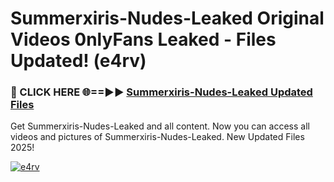 # Summerxiris-Nudes-Leaked Original Videos 0nlyFans Leaked - Files Updated! (e4rv)

<h3>🔴 CLICK HERE 🌐==►► <a href="https://tinyurl.com/4mcuefdz" rel="nofollow">Summerxiris-Nudes-Leaked Updated Files</a></h3>

Get Summerxiris-Nudes-Leaked and all content. Now you can access all videos and pictures of Summerxiris-Nudes-Leaked. New Updated Files 2025!

[![e4rv](https://i.imgur.com/StAQSOY.gif)](https://tinyurl.com/4mcuefdz)
